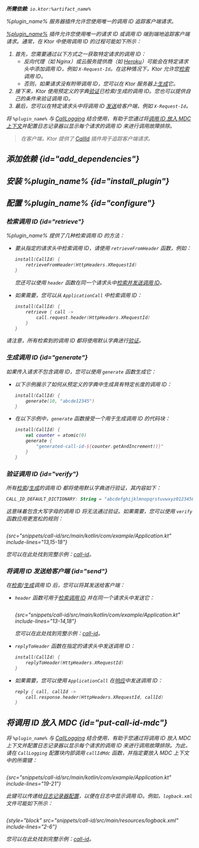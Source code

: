 [//]: # (title: Ktor Server 中的请求追踪)

<show-structure for="chapter" depth="2"/>
<primary-label ref="server-plugin"/>

<var name="artifact_name" value="ktor-server-call-id"/>
<var name="package_name" value="io.ktor.server.plugins.callid"/>
<var name="plugin_name" value="CallId"/>

<tldr>
<p>
<b>所需依赖</b>: <code>io.ktor:%artifact_name%</code>
</p>
<var name="example_name" value="call-id"/>
<include from="lib.topic" element-id="download_example"/>
<include from="lib.topic" element-id="native_server_supported"/>
</tldr>

<link-summary>
%plugin_name% 服务器插件允许您使用唯一的调用 ID 追踪客户端请求。
</link-summary>

[%plugin_name%](https://api.ktor.io/ktor-server/ktor-server-plugins/ktor-server-call-id/io.ktor.server.plugins.callid/-call-id.html) 插件允许您使用唯一的请求 ID 或调用 ID 端到端地追踪客户端请求。通常，在 Ktor 中使用调用 ID 的过程可能如下所示：
1.  首先，您需要通过以下方式之一获取特定请求的调用 ID：
    *   反向代理（如 Nginx）或云服务提供商（如 [Heroku](heroku.md)）可能会在特定请求头中添加调用 ID，例如 `X-Request-Id`。在这种情况下，Ktor 允许您[检索](#retrieve)调用 ID。
    *   否则，如果请求没有附带调用 ID，您可以在 Ktor 服务器上[生成](#generate)它。
2.  接下来，Ktor 使用预定义的字典[验证](#verify)已检索/生成的调用 ID。您也可以提供自己的条件来验证调用 ID。
3.  最后，您可以在特定请求头中将调用 ID [发送](#send)给客户端，例如 `X-Request-Id`。

将 `%plugin_name%` 与 [CallLogging](server-call-logging.md) 结合使用，有助于您通过将[调用 ID 放入 MDC 上下文](#put-call-id-mdc)并配置日志记录器以显示每个请求的调用 ID 来进行调用故障排除。

> 在客户端，Ktor 提供了 [CallId](client-call-id.md) 插件用于追踪客户端请求。

## 添加依赖 {id="add_dependencies"}

<include from="lib.topic" element-id="add_ktor_artifact_intro"/>
<include from="lib.topic" element-id="add_ktor_artifact"/>

## 安装 %plugin_name% {id="install_plugin"}

<include from="lib.topic" element-id="install_plugin"/>

## 配置 %plugin_name% {id="configure"}

### 检索调用 ID {id="retrieve"}

%plugin_name% 提供了几种检索调用 ID 的方法：

*   要从指定的请求头中检索调用 ID，请使用 `retrieveFromHeader` 函数，例如：
    ```kotlin
    install(CallId) {
        retrieveFromHeader(HttpHeaders.XRequestId)
    }
    ```
    您还可以使用 `header` 函数在同一个请求头中[检索并发送调用 ID](#send)。

*   如果需要，您可以从 `ApplicationCall` 中检索调用 ID：
    ```kotlin
    install(CallId) {
        retrieve { call ->
            call.request.header(HttpHeaders.XRequestId)
        }
    }
    ```
请注意，所有检索到的调用 ID 都将使用默认字典进行[验证](#verify)。

### 生成调用 ID {id="generate"}

如果传入请求不包含调用 ID，您可以使用 `generate` 函数生成它：
*   以下示例展示了如何从预定义的字典中生成具有特定长度的调用 ID：
    ```kotlin
    install(CallId) {
        generate(10, "abcde12345")
    }
    ```
*   在以下示例中，`generate` 函数接受一个用于生成调用 ID 的代码块：
    ```kotlin
    install(CallId) {
        val counter = atomic(0)
        generate {
            "generated-call-id-${counter.getAndIncrement()}"
        }
    }
    ```

### 验证调用 ID {id="verify"}

所有[检索](#retrieve)/[生成](#generate)的调用 ID 都将使用默认字典进行验证，其内容如下：

```kotlin
CALL_ID_DEFAULT_DICTIONARY: String = "abcdefghijklmnopqrstuvwxyz0123456789+/=-"
```
这意味着包含大写字母的调用 ID 将无法通过验证。如果需要，您可以使用 `verify` 函数应用更宽松的规则：

```kotlin
```
{src="snippets/call-id/src/main/kotlin/com/example/Application.kt" include-lines="13,15-18"}

您可以在此处找到完整示例：[call-id](https://github.com/ktorio/ktor-documentation/tree/%ktor_version%/codeSnippets/snippets/call-id)。

### 将调用 ID 发送给客户端 {id="send"}

在[检索](#retrieve)/[生成](#generate)调用 ID 后，您可以将其发送给客户端：

*   `header` 函数可用于[检索调用 ID](#retrieve) 并在同一个请求头中发送它：

    ```kotlin
    ```
    {src="snippets/call-id/src/main/kotlin/com/example/Application.kt" include-lines="13-14,18"}

    您可以在此处找到完整示例：[call-id](https://github.com/ktorio/ktor-documentation/tree/%ktor_version%/codeSnippets/snippets/call-id)。

*   `replyToHeader` 函数在指定的请求头中发送调用 ID：
    ```kotlin
    install(CallId) {
        replyToHeader(HttpHeaders.XRequestId)
    }
    ```

*   如果需要，您可以使用 `ApplicationCall` 在[响应](server-responses.md)中发送调用 ID：
    ```kotlin
    reply { call, callId ->
        call.response.header(HttpHeaders.XRequestId, callId)
    }
    ```

## 将调用 ID 放入 MDC {id="put-call-id-mdc"}

将 `%plugin_name%` 与 [CallLogging](server-call-logging.md) 结合使用，有助于您通过将调用 ID 放入 MDC 上下文并配置日志记录器以显示每个请求的调用 ID 来进行调用故障排除。为此，请在 `CallLogging` 配置块内部调用 `callIdMdc` 函数，并指定要放入 MDC 上下文中的所需键：

```kotlin
```
{src="snippets/call-id/src/main/kotlin/com/example/Application.kt" include-lines="19-21"}

此键可以传递给[日志记录器配置](server-logging.md#configure-logger)，以便在日志中显示调用 ID。例如，`logback.xml` 文件可能如下所示：
```
```
{style="block" src="snippets/call-id/src/main/resources/logback.xml" include-lines="2-6"}

您可以在此处找到完整示例：[call-id](https://github.com/ktorio/ktor-documentation/tree/%ktor_version%/codeSnippets/snippets/call-id)。